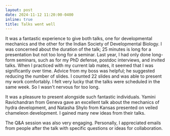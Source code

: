 ```yaml
---
layout: post
date: 2024-11-12 11:20:00-0400
inline: true
title: Talks went well
---
```



It was a fantastic experience to give both talks, one for developmental mechanics and the other for the Indian Society of Developmental Biology. I was concerned about the duration of the talk; 25 minutes is long for a presentation but not too long for a seminar. Last year, I had only done long-form seminars, such as for my PhD defense, postdoc interviews, and invited talks. When I practiced with my current lab mates, it seemed that I was significantly over time. Advice from my boss was helpful; he suggested reducing the number of slides. I counted 22 slides and was able to present my work comfortably. I felt very lucky that the talks were scheduled in the same week. So I wasn't nervous for too long.

It was a pleasure to present alongside such fantastic individuals. Yamini Ravichandran from Geneva gave an excellent talk about the mechanics of hydra development, and Natasha Shylo from Kansas presented on veiled chameleon development. I gained many new ideas from their talks. 

The Q&A session was also very engaging. Personally, I appreciated emails from people after the talk with specific questions or ideas for collaboration.